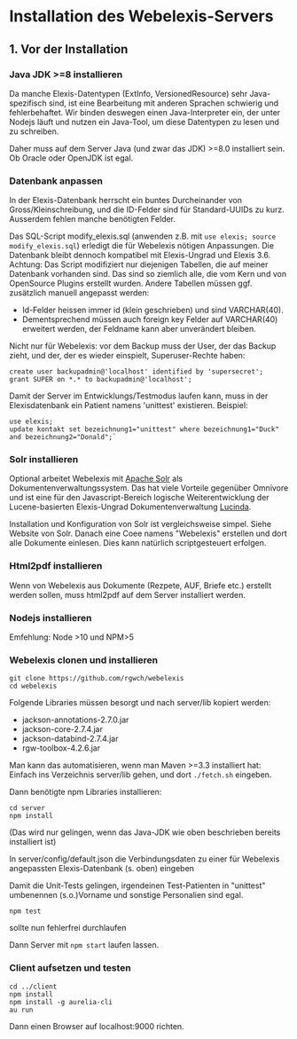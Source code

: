 # Installation des Webelexis-Servers

## 1. Vor der Installation

### Java JDK >=8 installieren

Da manche Elexis-Datentypen (ExtInfo, VersionedResource) sehr Java-spezifisch sind, ist eine Bearbeitung mit anderen Sprachen schwierig und fehlerbehaftet. Wir binden deswegen einen Java-Interpreter ein, der unter Nodejs läuft und nutzen ein Java-Tool, um diese Datentypen zu lesen und zu schreiben.

Daher muss auf dem Server Java (und zwar das JDK) >=8.0 installiert sein. Ob Oracle oder OpenJDK ist egal.

### Datenbank anpassen

In der Elexis-Datenbank herrscht ein buntes Durcheinander von Gross/Kleinschreibung, und die ID-Felder sind für Standard-UUIDs zu kurz. Ausserdem fehlen manche benötigten Felder.

Das SQL-Script modify_elexis.sql (anwenden z.B. mit `use elexis; source modify_elexis.sql`) erledigt die für Webelexis nötigen Anpassungen. Die Datenbank bleibt dennoch kompatibel mit Elexis-Ungrad und Elexis 3.6. Achtung: Das Script modifiziert nur diejenigen Tabellen, die auf meiner Datenbank vorhanden sind. Das sind so ziemlich alle, die vom Kern und von OpenSource Plugins erstellt wurden. Andere Tabellen müssen ggf. zusätzlich manuell angepasst werden:

* Id-Felder heissen immer id (klein geschrieben) und sind VARCHAR(40).
* Dementsprechend müssen auch foreign key Felder auf VARCHAR(40) erweitert werden, der Feldname kann aber unverändert bleiben.

Nicht nur für Webelexis: vor dem Backup muss der User, der das Backup zieht, und der, der es wieder einspielt, Superuser-Rechte haben: 

    create user backupadmin@'localhost' identified by 'supersecret';
    grant SUPER on *.* to backupadmin@'localhost';

Damit der Server im Entwicklungs/Testmodus laufen kann, muss in der Elexisdatenbank ein Patient namens 'unittest' existieren. Beispiel:

    use elexis;
    update kontakt set bezeichnung1="unittest" where bezeichnung1="Duck" and bezeichnung2="Donald";`


### Solr installieren

Optional arbeitet Webelexis mit [Apache Solr](http://lucene.apache.org/solr/) als Dokumentenverwaltungssystem. Das hat viele Vorteile gegenüber Omnivore und ist eine für den Javascript-Bereich logische Weiterentwicklung der Lucene-basierten Elexis-Ungrad Dokumentenverwaltung [Lucinda](https://elexis.ch/ungrad/features/lucinda/).

Installation und Konfiguration von Solr ist vergleichsweise simpel. Siehe Website von Solr. Danach eine Coee namens "Webelexis" erstellen und dort alle Dokumente einlesen. Dies kann natürlich scriptgesteuert erfolgen.

### Html2pdf installieren

Wenn von Webelexis aus Dokumente (Rezpete, AUF, Briefe etc.) erstellt werden sollen, muss html2pdf auf dem Server installiert werden.

### Nodejs installieren

Emfehlung: Node >10 und NPM>5

### Webelexis clonen und installieren

    git clone https://github.com/rgwch/webelexis
    cd webelexis

Folgende Libraries müssen besorgt und nach server/lib kopiert werden:

* jackson-annotations-2.7.0.jar
* jackson-core-2.7.4.jar
* jackson-databind-2.7.4.jar
* rgw-toolbox-4.2.6.jar

Man kann das automatisieren, wenn man Maven >=3.3 installiert hat: Einfach ins Verzeichnis server/lib gehen, und dort `./fetch.sh` eingeben.

Dann benötigte npm Libraries installieren:

    cd server
    npm install

(Das wird nur gelingen, wenn das Java-JDK wie oben beschrieben bereits installiert ist)

In server/config/default.json die Verbindungsdaten zu einer für Webelexis angepassten Elexis-Datenbank (s. oben) eingeben

Damit die Unit-Tests gelingen, irgendeinen Test-Patienten in "unittest" umbenennen (s.o.)Vorname und sonstige Personalien sind egal.

    npm test

sollte nun fehlerfrei durchlaufen

Dann Server mit `npm start` laufen lassen.

### Client aufsetzen und testen

    cd ../client
    npm install
    npm install -g aurelia-cli
    au run

Dann einen Browser auf localhost:9000 richten.    

